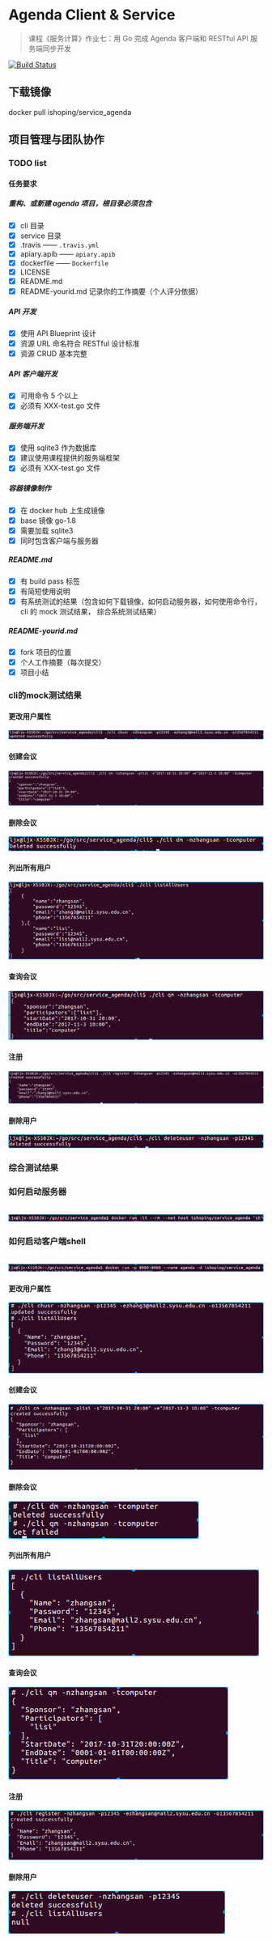 # Agenda Client & Service

> 课程《服务计算》作业七：用 Go 完成 Agenda 客户端和 RESTful API 服务端同步开发

[![Build Status](https://travis-ci.org/ishoping/service_agenda.svg?branch=master)](https://travis-ci.org/ishoping/service_agenda)
 
## 下载镜像
docker pull ishoping/service_agenda
 
## 项目管理与团队协作

### TODO list

#### 任务要求

##### 重构、或新建 agenda 项目，根目录必须包含
- [x] cli 目录
- [x] service 目录
- [x] .travis —— ``.travis.yml``
- [x] apiary.apib —— ``apiary.apib``
- [x] dockerfile —— ``Dockerfile``
- [x] LICENSE
- [x] README.md
- [x] README-yourid.md 记录你的工作摘要（个人评分依据）
##### API 开发
- [x] 使用 API Blueprint 设计
- [x] 资源 URL 命名符合 RESTful 设计标准
- [x] 资源 CRUD 基本完整
##### API 客户端开发
- [x] 可用命令 5 个以上
- [x] 必须有 XXX-test.go 文件
##### 服务端开发
- [x] 使用 sqlite3 作为数据库
- [x] 建议使用课程提供的服务端框架
- [x] 必须有 XXX-test.go 文件
##### 容器镜像制作
- [x] 在 docker hub 上生成镜像
- [x] base 镜像 go-1.8
- [x] 需要加载 sqlite3
- [x] 同时包含客户端与服务器
##### README.md
- [x] 有 build pass 标签
- [x] 有简短使用说明
- [x] 有系统测试的结果（包含如何下载镜像，如何启动服务器，如何使用命令行，cli 的 mock 测试结果， 综合系统测试结果）
##### README-yourid.md
- [x] fork 项目的位置
- [x] 个人工作摘要（每次提交）
- [x] 项目小结

### cli的mock测试结果
#### 更改用户属性

![image](https://github.com/ishoping/service_agenda/blob/master/result_image/cli_mock_chusr_result.png)

#### 创建会议

![image](https://github.com/ishoping/service_agenda/blob/master/result_image/cli_mock_cm_result.png)

#### 删除会议

![image](https://github.com/ishoping/service_agenda/blob/master/result_image/cli_mock_dm_result.png)

#### 列出所有用户

![image](https://github.com/ishoping/service_agenda/blob/master/result_image/cli_mock_listAllUsers_result.png)

#### 查询会议

![image](https://github.com/ishoping/service_agenda/blob/master/result_image/cli_mock_qm_result.png)

#### 注册

![image](https://github.com/ishoping/service_agenda/blob/master/result_image/cli_mock_register_result.png)

#### 删除用户

![image](https://github.com/ishoping/service_agenda/blob/master/result_image/cli_mock_userdelete_result.png)


### 综合测试结果
### 如何启动服务器
 
![image](https://github.com/ishoping/service_agenda/blob/master/result_image/start_cli_sh.png)

### 如何启动客户端shell
 
![image](https://github.com/ishoping/service_agenda/blob/master/result_image/start_server.png)

#### 更改用户属性

![image](https://github.com/ishoping/service_agenda/blob/master/result_image/zonghe_chusr_result.png)

#### 创建会议

![image](https://github.com/ishoping/service_agenda/blob/master/result_image/zonghe_cm_result.png)

#### 删除会议

![image](https://github.com/ishoping/service_agenda/blob/master/result_image/zonghe_dm_result.png)

#### 列出所有用户

![image](https://github.com/ishoping/service_agenda/blob/master/result_image/zonghe_listAllUsers_result.png)

#### 查询会议

![image](https://github.com/ishoping/service_agenda/blob/master/result_image/zonghe_qm_result.png)

#### 注册

![image](https://github.com/ishoping/service_agenda/blob/master/result_image/zhonghe_register_result.png)

#### 删除用户

![image](https://github.com/ishoping/service_agenda/blob/master/result_image/zonghe_userdelete_result.png)

